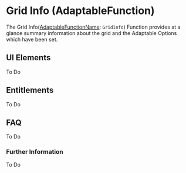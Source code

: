 # Grid Info (AdaptableFunction)

The Grid Info([AdaptableFunctionName](https://api.adaptabletools.com/modules/_src_predefinedconfig_common_types_.html#adaptablefunctionname): `GridInfo`) Function provides at a glance summary information about the grid and the Adaptable Options which have been set.


## UI Elements
To Do

## Entitlements
To Do

## FAQ

To Do

### Further Information

To Do

